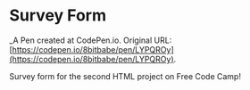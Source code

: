 # Survey Form
 _A Pen created at CodePen.io. Original URL: [https://codepen.io/8bitbabe/pen/LYPQROy](https://codepen.io/8bitbabe/pen/LYPQROy).

 Survey form for the second HTML project on Free Code Camp!